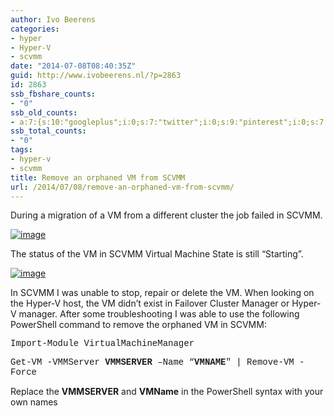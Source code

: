 ```yaml
---
author: Ivo Beerens
categories:
- hyper
- Hyper-V
- scvmm
date: "2014-07-08T08:40:35Z"
guid: http://www.ivobeerens.nl/?p=2863
id: 2863
ssb_fbshare_counts:
- "0"
ssb_old_counts:
- a:7:{s:10:"googleplus";i:0;s:7:"twitter";i:0;s:9:"pinterest";i:0;s:7:"fbshare";i:0;s:8:"linkedin";i:0;s:6:"reddit";i:0;s:6:"tumblr";i:0;}
ssb_total_counts:
- "0"
tags:
- hyper-v
- scvmm
title: Remove an orphaned VM from SCVMM
url: /2014/07/08/remove-an-orphaned-vm-from-scvmm/
---
```


During a migration of a VM from a different cluster the job failed in SCVMM.

[![image](http://localhost/wp-content/uploads/2014/07/image_thumb.png "image")](http://localhost/wp-content/uploads/2014/07/image.png)

The status of the VM in SCVMM Virtual Machine State is still “Starting”.

[![image](http://localhost/wp-content/uploads/2014/07/image_thumb2.png "image")](http://localhost/wp-content/uploads/2014/07/image2.png)

In SCVMM I was unable to stop, repair or delete the VM. When looking on the Hyper-V host, the VM didn’t exist in Failover Cluster Manager or Hyper-V manager. After some troubleshooting I was able to use the following PowerShell command to remove the orphaned VM in SCVMM:

<font face="Courier New">Import-Module VirtualMachineManager</font>

<font face="Courier New">Get-VM -VMMServer **VMMSERVER** –Name “**VMNAME**" | Remove-VM -Force</font>

Replace the **VMMSERVER** and **VMName** in the PowerShell syntax with your own names
